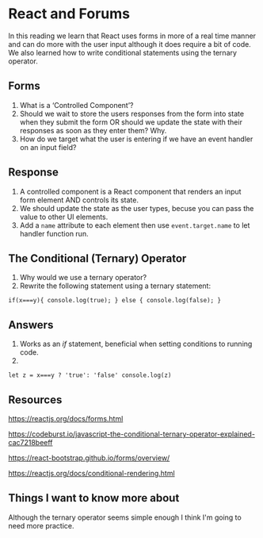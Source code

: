 # React and Forums

In this reading we learn that React uses forms in more of a real time manner and can do more with the user input although it does require a bit of code. We also learned how to write conditional statements using the ternary operator.

## Forms

1. What is a ‘Controlled Component’?
2. Should we wait to store the users responses from the form into state when they submit the form OR should we update the state with their responses as soon as they enter them? Why.
3. How do we target what the user is entering if we have an event handler on an input field?

## Response

1. A controlled component is a React component that renders an input form element AND controls its state.
2. We should update the state  as the user types, becuse you can pass the value to other UI elements.
3. Add a `name` attribute to each element then use `event.target.name` to let handler function run.

## The Conditional (Ternary) Operator

1. Why would we use a ternary operator?
2. Rewrite the following statement using a ternary statement:

`if(x===y){
  console.log(true);
} else {
  console.log(false);
}`

## Answers

1. Works as an *if* statement, beneficial when setting conditions to running code.
2. 

`let z = x===y ? 'true': 'false'
console.log(z)`

## Resources

<https://reactjs.org/docs/forms.html>

<https://codeburst.io/javascript-the-conditional-ternary-operator-explained-cac7218beeff>

<https://react-bootstrap.github.io/forms/overview/>

<https://reactjs.org/docs/conditional-rendering.html>

## Things I want to know more about

Although the ternary operator seems simple enough I think I'm going to need more practice.
